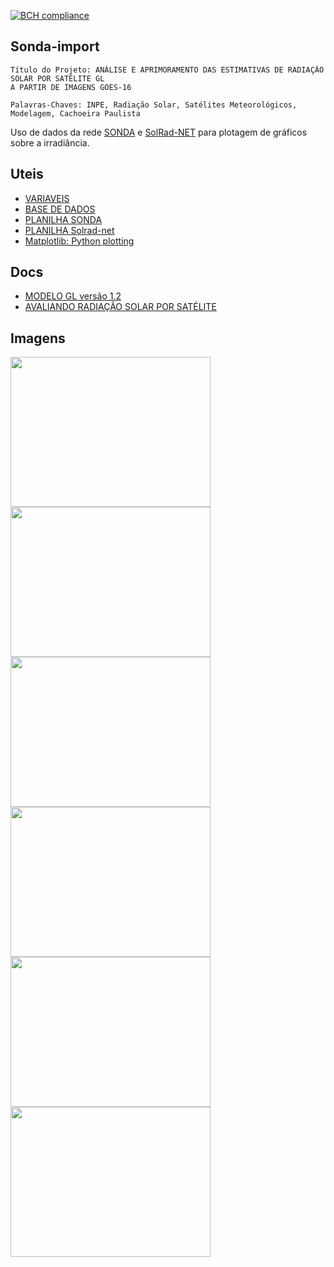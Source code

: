 [![BCH compliance](https://bettercodehub.com/edge/badge/LuizFelipeNeves/Sonda-import?branch=master)](https://bettercodehub.com/)

## Sonda-import
    Título do Projeto: ANÁLISE E APRIMORAMENTO DAS ESTIMATIVAS DE RADIAÇÃO SOLAR POR SATÉLITE GL
    A PARTIR DE IMAGENS GOES-16

    Palavras-Chaves: INPE, Radiação Solar, Satélites Meteorológicos, Modelagem, Cachoeira Paulista
  

    
Uso de dados da rede [SONDA](http://sonda.ccst.inpe.br/) e [SolRad-NET](https://solrad-net.gsfc.nasa.gov/) para plotagem de gráficos sobre a irradiância.

## Uteis
* [VARIAVEIS](http://sonda.ccst.inpe.br/infos/variaveis.html)
* [BASE DE DADOS](http://sonda.ccst.inpe.br/basedados/index.html)
* [PLANILHA SONDA](https://docs.google.com/spreadsheets/d/1ES7P4ceGymjs6OZsKRsFb3sd5BV8xkTk7Xd2MNBP59U/edit?usp=sharing)
* [PLANILHA Solrad-net](https://docs.google.com/spreadsheets/d/1X-PWb7m5uWbimovofMT0PRdH1fbAE42fSPsN49ktA4Y/edit?usp=sharing)
* [Matplotlib: Python plotting](https://matplotlib.org/)

## Docs
* [MODELO GL versão 1.2](http://satelite.cptec.inpe.br/radiacao/docs/RefTT/RTecnico001-2011-RST-20110624b.pdf)
* [AVALIANDO RADIAÇÃO SOLAR POR SATÉLITE](https://github.com/LuizFelipeNeves/Sonda-import/blob/master/src/docs/Avaliando_RSolar_por_Sat%C3%A9lite_Ceballos_et_al.pdf)

## Imagens

<img width="320" height="240" src="https://raw.githubusercontent.com/LuizFelipeNeves/Sonda-import/master/DADOS/IMAGENS/Selecionados/CPA/05/21.png">
<img width="320" height="240" src="https://raw.githubusercontent.com/LuizFelipeNeves/Sonda-import/master/DADOS/IMAGENS/Selecionados/CPA/07/15.png">
<img width="320" height="240" src="https://raw.githubusercontent.com/LuizFelipeNeves/Sonda-import/master/DADOS/IMAGENS/Selecionados/CPA/07/20.png">
<img width="320" height="240" src="https://raw.githubusercontent.com/LuizFelipeNeves/Sonda-import/master/DADOS/IMAGENS/Selecionados/CPA/anual.png">
<img width="320" height="240" src="https://raw.githubusercontent.com/LuizFelipeNeves/Sonda-import/master/DADOS/IMAGENS/Selecionados/CPA/Anual.png">
<img width="320" height="240" src="https://raw.githubusercontent.com/LuizFelipeNeves/Sonda-import/master/DADOS/IMAGENS/Selecionados/CPA/Anual-Dispersao.png">
